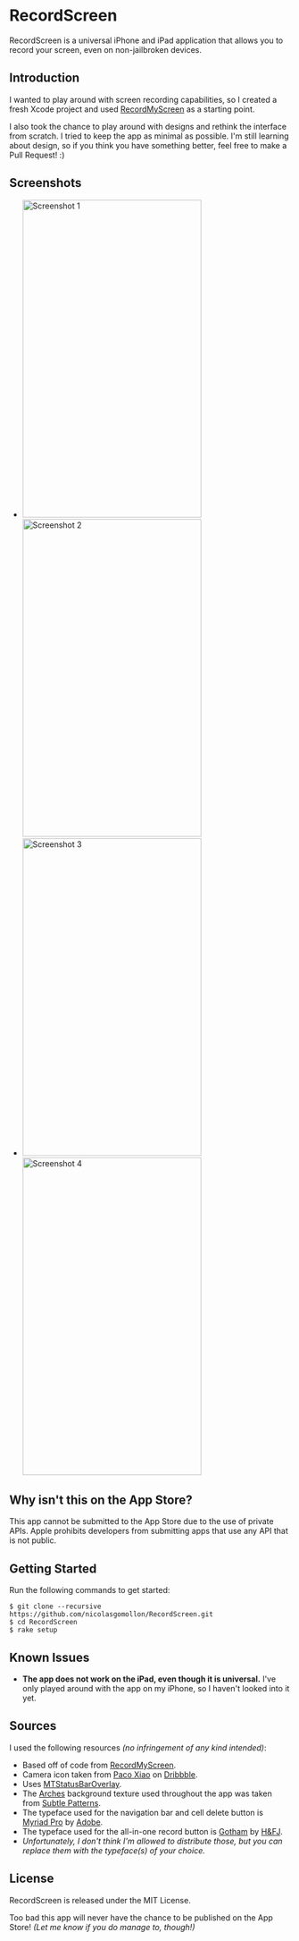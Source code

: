 # RecordScreen

RecordScreen is a universal iPhone and iPad application that allows you to record your screen, even on non-jailbroken devices.


## Introduction

I wanted to play around with screen recording capabilities, so I created a fresh Xcode project and used [RecordMyScreen](https://github.com/coolstar/RecordMyScreen) as a starting point.

I also took the chance to play around with designs and rethink the interface from scratch. I tried to keep the app as minimal as possible. I'm still learning about design, so if you think you have something better, feel free to make a Pull Request! :)


## Screenshots

* <img alt="Screenshot 1" width="320" height="568" src="http://f.cl.ly/items/080e1V2R1L0Z3U2g0K0E/photo+1.PNG" />&nbsp;&nbsp;&nbsp;<img alt="Screenshot 2" width="320" height="568" src="http://f.cl.ly/items/2H3R1y2j1a13403c1H3S/photo+2.PNG" />
* <img alt="Screenshot 3" width="320" height="568" src="http://f.cl.ly/items/1E460U0g0u41061F3g10/photo+3.PNG" />&nbsp;&nbsp;&nbsp;<img alt="Screenshot 4" width="320" height="568" src="http://f.cl.ly/items/0v023W462m1Q2q3Y1g3U/photo+4.PNG" />


## Why isn't this on the App Store?

This app cannot be submitted to the App Store due to the use of private APIs. Apple prohibits developers from submitting apps that use any API that is not public.


## Getting Started

Run the following commands to get started:

    $ git clone --recursive https://github.com/nicolasgomollon/RecordScreen.git
    $ cd RecordScreen
    $ rake setup


## Known Issues

* **The app does not work on the iPad, even though it is universal.** I've only played around with the app on my iPhone, so I haven't looked into it yet.


## Sources

I used the following resources _(no infringement of any kind intended)_:

* Based off of code from [RecordMyScreen](https://github.com/coolstar/RecordMyScreen).
* Camera icon taken from [Paco Xiao](http://twitter.com/pacoxiao) on [Dribbble](http://dribbble.com/shots/746550-Camera-iOS-Icon).
* Uses [MTStatusBarOverlay](https://github.com/myell0w/MTStatusBarOverlay).
* The [Arches](http://subtlepatterns.com/arches/) background texture used throughout the app was taken from [Subtle Patterns](http://subtlepatterns.com/).
* The typeface used for the navigation bar and cell delete button is [Myriad Pro](https://typekit.com/fonts/myriad-pro) by [Adobe](https://typekit.com/foundries/adobe).
* The typeface used for the all-in-one record button is [Gotham](http://www.typography.com/fonts/font_overview.php?productLineID=100008) by [H&FJ](http://www.typography.com/).
* _Unfortunately, I don't think I'm allowed to distribute those, but you can replace them with the typeface(s) of your choice._


## License

RecordScreen is released under the MIT License.



Too bad this app will never have the chance to be published on the App Store! _(Let me know if you do manage to, though!)_
